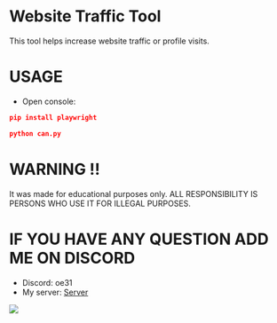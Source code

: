 # Website Traffic Tool
This tool helps increase website traffic or profile visits.

# USAGE
- Open console:
```json 
pip install playwright
```
```json 
python can.py
```
# WARNING ‼
It was made for educational purposes only. ALL RESPONSIBILITY IS PERSONS WHO USE IT FOR ILLEGAL PURPOSES.

# IF YOU HAVE ANY QUESTION ADD ME ON DISCORD
- Discord: oe31
- My server: [Server](https://discord.gg/bnqd6zezr2)

![](https://hits.sh/github.com/Yan-Jobs/website-traffic-tool.svg)
